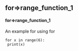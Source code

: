## for=>range_function_1
#### for=>range_function_1
An example for using for
```
for x in range(6):
 print(x)
```